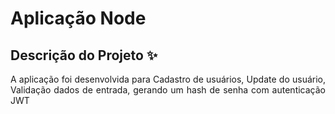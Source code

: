 # Aplicação Node

## Descrição do Projeto :sparkles:
<p align="justify">A aplicação foi desenvolvida para Cadastro de usuários, Update do usuário, Validação dados de entrada, gerando um hash de senha com autenticação JWT<p/>

